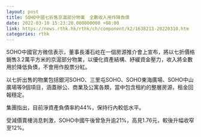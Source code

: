 ```yaml
---
layout: post
title: SOHO中國七折售京滬部分物業　全數收入用作降負債
date: 2022-03-10 15:23:20.000000000 +08:00
link: https://news.rthk.hk/rthk/ch/component/k2/1638213-20220310.htm
categories: rthk
---
```


SOHO中國官方微信表示，董事長潘石屹在一個房源推介會上宣布，將以七折價格銷售3.2萬平方米的京滬部分物業，以優化資產結構、紓緩資金壓力，收入將全數用於降低負債，不會用作股票分紅。

以七折出售的物業包括銀河SOHO、三里屯SOHO、SOHO東海廣場、SOHO中山廣場等9個項目，涵蓋辦公、商業及公寓各類，當中包含租約的整層房源，租金回報穩定。

集團指出，目前淨資產負債率約44%，保持行內較低水平。

受減價賣樓消息刺激，SOHO中國午後曾急升逾21%，高見1.76元，較後升幅收窄至12%。
